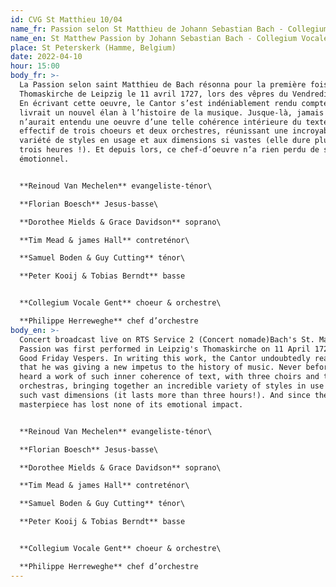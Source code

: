 ```yaml
---
id: CVG St Matthieu 10/04
name_fr: Passion selon St Matthieu de Johann Sebastian Bach - Collegium Vocale Gent
name_en: St Matthew Passion by Johann Sebastian Bach - Collegium Vocale Gent
place: St Peterskerk (Hamme, Belgium)
date: 2022-04-10
hour: 15:00
body_fr: >-
  La Passion selon saint Matthieu de Bach résonna pour la première fois à la
  Thomaskirche de Leipzig le 11 avril 1727, lors des vêpres du Vendredi saint.
  En écrivant cette oeuvre, le Cantor s’est indéniablement rendu compte qu’il
  livrait un nouvel élan à l’histoire de la musique. Jusque-là, jamais on
  n’aurait entendu une oeuvre d’une telle cohérence intérieure du texte, avec un
  effectif de trois choeurs et deux orchestres, réunissant une incroyable
  variété de styles en usage et aux dimensions si vastes (elle dure plus de
  trois heures !). Et depuis lors, ce chef-d’oeuvre n’a rien perdu de son impact
  émotionnel.


  **Reinoud Van Mechelen** evangeliste-ténor\

  **Florian Boesch** Jesus-basse\

  **Dorothee Mields & Grace Davidson** soprano\

  **Tim Mead & james Hall** contreténor\

  **Samuel Boden & Guy Cutting** ténor\

  **Peter Kooij & Tobias Berndt** basse


  **Collegium Vocale Gent** choeur & orchestre\

  **Philippe Herreweghe** chef d’orchestre
body_en: >-
  Concert broadcast live on RTS Service 2 (Concert nomade)Bach's St. Matthew
  Passion was first performed in Leipzig's Thomaskirche on 11 April 1727 during
  Good Friday Vespers. In writing this work, the Cantor undoubtedly realised
  that he was giving a new impetus to the history of music. Never before had one
  heard a work of such inner coherence of text, with three choirs and two
  orchestras, bringing together an incredible variety of styles in use and of
  such vast dimensions (it lasts more than three hours!). And since then, this
  masterpiece has lost none of its emotional impact.


  **Reinoud Van Mechelen** evangeliste-ténor\

  **Florian Boesch** Jesus-basse\

  **Dorothee Mields & Grace Davidson** soprano\

  **Tim Mead & james Hall** contreténor\

  **Samuel Boden & Guy Cutting** ténor\

  **Peter Kooij & Tobias Berndt** basse


  **Collegium Vocale Gent** choeur & orchestre\

  **Philippe Herreweghe** chef d’orchestre
---
```

